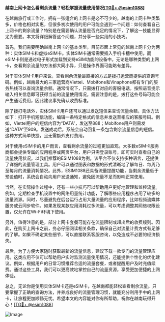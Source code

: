 **越南上网卡怎么看剩余流量？轻松掌握流量使用情况[[TG💪+ @esim1088](https://t.me/s/esim1088)]**

在越南旅行或工作时，拥有一张适合的上网卡是必不可少的。越南的上网卡种类繁多，价格也相对实惠，但很多初次使用的用户可能会遇到一个问题：如何查看自己上网卡的剩余流量？特别是在需要确认流量是否充足的情况下，了解这一技能显得尤为重要。本文将详细解答这个问题，并分享一些实用的小技巧。

首先，我们需要明确越南上网卡的基本类型。目前市面上常见的越南上网卡分为两种：实体SIM卡和虚拟eSIM卡。实体SIM卡通常需要插入手机卡槽中使用，而eSIM卡则是通过电子形式加载到支持eSIM功能的设备中。无论是哪种类型的上网卡，查看剩余流量的方法都大同小异，只是操作界面可能略有差异。

对于实体SIM卡用户来说，查看剩余流量最直接的方式是拨打运营商提供的查询号码。例如，越南最大的三家运营商Viettel、Mobifone和Vinaphone都有专门的服务热线可以查询流量余额。通常情况下，只需拨打对应的客服电话，按照语音提示输入相关信息即可获得当前的流量使用情况。需要注意的是，拨打这些号码可能会产生通话费用，因此建议事先确认收费标准。

除了拨打电话外，实体SIM卡用户还可以通过发送短信来查询流量余额。具体方法如下：打开手机短信功能，编辑一条特定格式的信息并发送至相应的客服号码。例如，Viettel用户的短信内容为“DATA”，发送至888；Mobifone用户则需发送“DATA”至909。发送成功后，系统会自动回复一条包含剩余流量信息的短信。这种方式简单快捷，且无需额外支付费用。

对于使用eSIM卡的用户而言，查看剩余流量的过程更加直观。大多数eSIM卡服务商都会提供专属的应用程序或网页平台，用户只需登录账号，即可实时查看自己的流量使用状况。以我们推荐的ESIM1088为例，该平台不仅支持多种语言，还提供了详细的流量管理工具。用户可以通过图表和数据的形式清晰地了解每日、每周乃至每月的流量消耗情况。此外，ESIM1088还具备流量提醒功能，当剩余流量低于预设值时，系统会自动向用户发送通知，避免因流量不足而影响正常使用。

当然，在实际操作过程中，还有一些小技巧可以帮助用户更好地管理和监控流量。例如，定期检查手机设置中的网络用量统计功能，了解哪些应用程序占用了较多的流量资源。同时，尽量避免在后台运行占用大量流量的应用程序，比如视频流媒体服务或云同步软件。如果发现某款应用消耗过多流量，可以考虑调整其网络权限设置，仅允许在Wi-Fi环境下使用。

另外，值得注意的是，部分上网卡套餐可能存在流量限制或超出后的收费规则。因此，在购买上网卡之前，务必仔细阅读相关条款，确保自己对流量计费方式有足够的了解。如果不确定某些细节，可以直接联系客服咨询，以免造成不必要的经济损失。

最后，为了方便大家随时获取最新的流量信息，建议下载一款专门的流量管理应用。这类应用不仅可以帮助用户实时监测流量使用情况，还能提供个性化的优化建议。例如，根据用户的日常习惯推荐合适的流量套餐，或者提醒用户及时充值续费。通过这些工具，我们可以更高效地掌控自己的流量资源，享受更加便捷的上网体验。

总之，无论你是使用实体SIM卡还是eSIM卡，在越南都能轻松查看剩余流量。只要掌握了正确的查询方法，并养成良好的流量管理习惯，就能充分利用手中的上网卡，让旅程更加顺畅无忧。希望本文的内容能对你有所帮助，祝你在越南玩得开心！[[TG💪+ @esim1088](https://t.me/s/esim1088)]

![Image](https://i.postimg.cc/4NQfJmqS/Snipaste-2025-05-13-00-14-12.png)